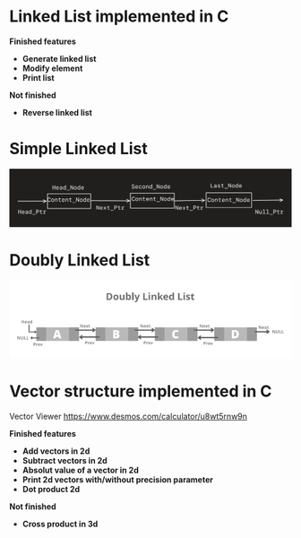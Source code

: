 # Linked List implemented in C #

**Finished features**
- **Generate linked list**
- **Modify element**
- **Print list**

**Not finished**
- **Reverse linked list**

# Simple Linked List #
![Layout](LL.png)

# Doubly Linked List #
![Layout](Doubly-Linked-List.png)

# Vector structure implemented in C #

Vector Viewer
https://www.desmos.com/calculator/u8wt5rnw9n

**Finished features**
- **Add vectors in 2d**
- **Subtract vectors in 2d**
- **Absolut value of a vector in 2d**
- **Print 2d vectors with/without precision parameter**
- **Dot product 2d**
  
**Not finished**
- **Cross product in 3d**
